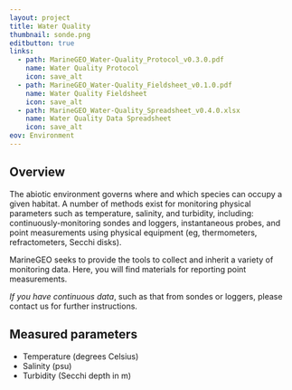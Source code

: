 ```yaml
---
layout: project
title: Water Quality
thumbnail: sonde.png
editbutton: true
links:
  - path: MarineGEO_Water-Quality_Protocol_v0.3.0.pdf
    name: Water Quality Protocol
    icon: save_alt
  - path: MarineGEO_Water-Quality_Fieldsheet_v0.1.0.pdf
    name: Water Quality Fieldsheet
    icon: save_alt
  - path: MarineGEO_Water-Quality_Spreadsheet_v0.4.0.xlsx
    name: Water Quality Data Spreadsheet
    icon: save_alt
eov: Environment
---
```


## Overview

The abiotic environment governs where and which species can occupy a given habitat. A number of methods exist for monitoring physical parameters such as temperature, salinity, and turbidity, including: continuously-monitoring sondes and loggers, instantaneous probes, and point measurements using physical equipment (eg, thermometers, refractometers, Secchi disks).

MarineGEO seeks to provide the tools to collect and inherit a variety of monitoring data. Here, you will find materials for reporting point measurements.

*If you have continuous data*, such as that from sondes or loggers, please contact us for further instructions.

## Measured parameters
  - Temperature (degrees Celsius)
  - Salinity (psu)
  - Turbidity (Secchi depth in m)

